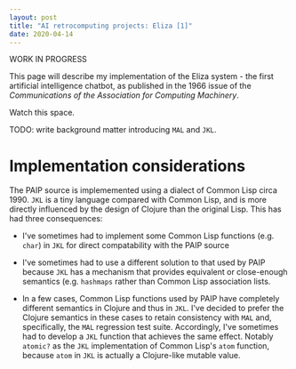 ```yaml
---
layout: post
title: "AI retrocomputing projects: Eliza [1]"
date: 2020-04-14
---
```


WORK IN PROGRESS

This page will describe my implementation of the Eliza system - the first artificial intelligence chatbot, as published in the 1966 issue of the *Communications of the Association for Computing Machinery*.

Watch this space.

TODO: write background matter introducing `MAL` and `JKL`.

# Implementation considerations

The PAIP source is implememented using a dialect of Common Lisp circa 1990. `JKL` is a tiny language compared with Common Lisp, and is more directly influenced by the design of Clojure than the original Lisp. This has had three consequences:

* I've sometimes had to implement some Common Lisp functions (e.g. `char`) in `JKL` for direct compatability with the PAIP source

* I've sometimes had to use a different solution to that used by PAIP because `JKL` has a mechanism that provides equivalent or close-enough semantics (e.g. `hashmaps` rather than Common Lisp association lists.

* In a few cases, Common Lisp functions used by PAIP have completely different semantics in Clojure and thus in `JKL`. I've decided to prefer the Clojure semantics in these cases to retain consistency with `MAL` and, specifically, the `MAL` regression test suite. Accordingly, I've sometimes had to develop a `JKL` function that achieves the same effect. Notably `atomic?` as the `JKL` implementation of Common Lisp's `atom` function, because `atom` in `JKL` is actually a Clojure-like mutable value.

